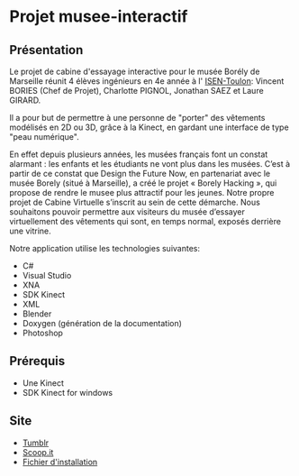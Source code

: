 Projet musee-interactif
========

## Présentation

Le projet de cabine d'essayage interactive pour le musée Borély de Marseille réunit 4 élèves ingénieurs en 4e année à l' [ISEN-Toulon](http://www.isen.fr/toulon.asp): Vincent BORIES (Chef de Projet), Charlotte PIGNOL, Jonathan SAEZ et Laure GIRARD.


Il a pour but de permettre à une personne de "porter" des vêtements modélisés en 2D ou 3D, grâce à la Kinect, en gardant une interface de type "peau numérique".

En effet depuis plusieurs années, les musées français font un constat alarmant : les enfants et les étudiants ne vont plus dans les musées. C’est à partir de ce constat que Design the Future Now, en partenariat avec le musée Borely (situé à Marseille), a créé le projet « Borely Hacking », qui propose de rendre le musee plus attractif pour les jeunes. Notre propre projet de Cabine Virtuelle s’inscrit au sein de cette démarche. Nous souhaitons pouvoir permettre aux visiteurs du musée d’essayer virtuellement des vêtements qui sont, en temps normal, exposés derrière une vitrine.


Notre application utilise les technologies suivantes:

* C#
* Visual Studio
* XNA
* SDK Kinect
* XML
* Blender
* Doxygen (génération de la documentation)
* Photoshop



## Prérequis

* Une Kinect
* SDK Kinect for windows



## Site

* [Tumblr](http://musee-interactif.tumblr.com/)
* [Scoop.it](http://www.scoop.it/t/musee-virtuel)
* [Fichier d'installation](https://mega.co.nz/#!QhJm1BRa!Q99LXNwfFgwFMsnGWpkJItitPSAFc7fp85jFmKtLvGE)

